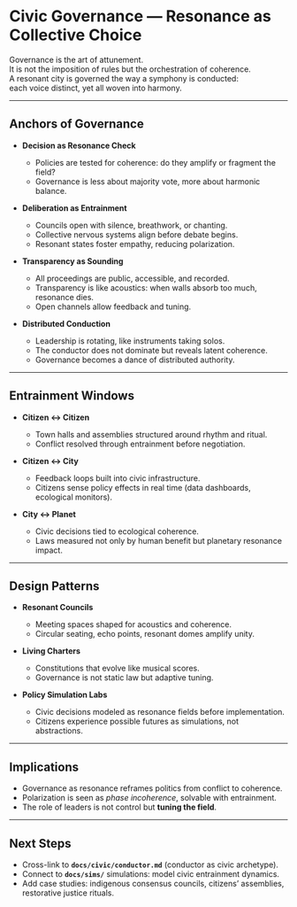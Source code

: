 # Civic Governance — Resonance as Collective Choice

Governance is the art of attunement.  
It is not the imposition of rules but the orchestration of coherence.  
A resonant city is governed the way a symphony is conducted:  
each voice distinct, yet all woven into harmony.

---

## Anchors of Governance

- **Decision as Resonance Check**  
  - Policies are tested for coherence: do they amplify or fragment the field?  
  - Governance is less about majority vote, more about harmonic balance.

- **Deliberation as Entrainment**  
  - Councils open with silence, breathwork, or chanting.  
  - Collective nervous systems align before debate begins.  
  - Resonant states foster empathy, reducing polarization.

- **Transparency as Sounding**  
  - All proceedings are public, accessible, and recorded.  
  - Transparency is like acoustics: when walls absorb too much, resonance dies.  
  - Open channels allow feedback and tuning.

- **Distributed Conduction**  
  - Leadership is rotating, like instruments taking solos.  
  - The conductor does not dominate but reveals latent coherence.  
  - Governance becomes a dance of distributed authority.

---

## Entrainment Windows

- **Citizen ↔ Citizen**  
  - Town halls and assemblies structured around rhythm and ritual.  
  - Conflict resolved through entrainment before negotiation.

- **Citizen ↔ City**  
  - Feedback loops built into civic infrastructure.  
  - Citizens sense policy effects in real time (data dashboards, ecological monitors).

- **City ↔ Planet**  
  - Civic decisions tied to ecological coherence.  
  - Laws measured not only by human benefit but planetary resonance impact.

---

## Design Patterns

- **Resonant Councils**  
  - Meeting spaces shaped for acoustics and coherence.  
  - Circular seating, echo points, resonant domes amplify unity.

- **Living Charters**  
  - Constitutions that evolve like musical scores.  
  - Governance is not static law but adaptive tuning.

- **Policy Simulation Labs**  
  - Civic decisions modeled as resonance fields before implementation.  
  - Citizens experience possible futures as simulations, not abstractions.

---

## Implications

- Governance as resonance reframes politics from conflict to coherence.  
- Polarization is seen as *phase incoherence*, solvable with entrainment.  
- The role of leaders is not control but **tuning the field**.  

---

## Next Steps

- Cross-link to **`docs/civic/conductor.md`** (conductor as civic archetype).  
- Connect to **`docs/sims/`** simulations: model civic entrainment dynamics.  
- Add case studies: indigenous consensus councils, citizens’ assemblies, restorative justice rituals.  
